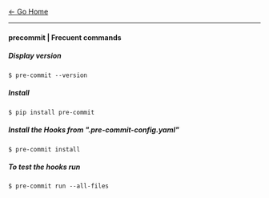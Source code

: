 [&#8592; Go Home](../README.md)

---

#### precommit | Frecuent commands

##### Display version
```
$ pre-commit --version
```

##### Install
```
$ pip install pre-commit
```

##### Install the Hooks from ".pre-commit-config.yaml"
```
$ pre-commit install
```

##### To test the hooks run
```
$ pre-commit run --all-files
```
